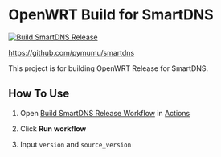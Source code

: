 # OpenWRT Build for SmartDNS

[![Build SmartDNS Release](https://github.com/zonyitoo/smartdns-openwrt-builder/actions/workflows/build.yml/badge.svg)](https://github.com/zonyitoo/smartdns-openwrt-builder/actions/workflows/build.yml)

https://github.com/pymumu/smartdns

This project is for building OpenWRT Release for SmartDNS.

## How To Use

1. Open [Build SmartDNS Release Workflow](https://github.com/zonyitoo/smartdns-openwrt-builder/actions/workflows/build.yml) in [Actions](https://github.com/zonyitoo/smartdns-openwrt-builder/actions)

2. Click **Run workflow**

3. Input `version` and `source_version`
